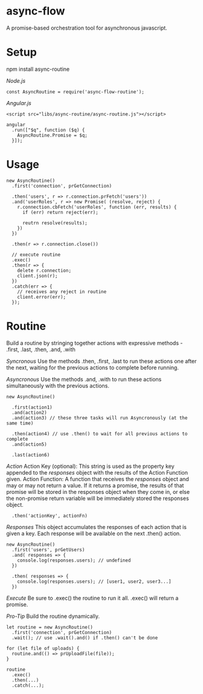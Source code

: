 # async-flow
A promise-based orchestration tool for asynchronous javascript.

# Setup
npm install async-routine

*Node.js*
```
const AsyncRoutine = require('async-flow-routine');
```

*Angular.js*
```
<script src="libs/async-routine/async-routine.js"></script>

angular
  .run(["$q", function ($q) {
    AsyncRoutine.Promise = $q;    
  }]);
```

# Usage
```
new AsyncRoutine()
  .first('connection', prGetConnection)
  
  .then('users', r => r.connection.prFetch('users'))
  .and('userRoles', r => new Promise( (resolve, reject) {
    r.connection.cbFetch('userRoles', function (err, results) {
      if (err) return reject(err);
      
      reutrn resolve(results);
    })
  })
  
  .then(r => r.connection.close())
  
  // execute routine
  .exec()
  .then(r => {
    delete r.connection;
    client.json(r);
  })
  .catch(err => {
    // receives any reject in routine
    client.error(err);
  });
```

#  Routine
Build a routine by stringing together actions with expressive methods - .first, .last, .then, .and, .with

*Syncronous*
Use the methods .then, .first, .last to run these actions one after the next, waiting for the previous actions to complete before running.

*Asyncronous*
Use the methods .and, .with to run these actions simultaneously with the previous actions.

```
new AsyncRoutine()

  .first(action1)
  .and(action2)
  .and(action3) // these three tasks will run Asyncronously (at the same time)

  .then(action4) // use .then() to wait for all previous actions to complete
  .and(action5)

  .last(action6)
```

*Action*
Action Key (optional): This string is used as the property key appended to the *responses* object with the results of the Action Function given.
Action Function: A function that receives the *responses* object and may or may not return a value. If it returns a promise, the results of that promise will be stored in the responses object when they come in, or else the non-promise return variable will be immediately stored the responses object.

```
  .then('actionKey', actionFn)
```

*Responses*
This object accumulates the responses of each action that is given a key. Each response will be available on the next .then() action.

```
new AsyncRoutine()
  .first('users', prGetUsers)
  .and( responses => {
    console.log(responses.users); // undefined
  })

  .then( responses => {
    console.log(responses.users); // [user1, user2, user3...]
  })

```

*Execute*
Be sure to .exec() the routine to run it all. .exec() will return a promise.


*Pro-Tip*
Build the routine dynamically.

```
let routine = new AsyncRoutine()
  .first('connection', prGetConnection)
  .wait(); // use .wait().and() if .then() can't be done

for (let file of uploads) {
  routine.and(() => prUploadFile(file));
}

routine
  .exec()
  .then(...)
  .catch(...);
```